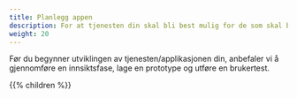 ```yaml
---
title: Planlegg appen
description: For at tjenesten din skal bli best mulig for de som skal bruke den, er det viktig å starte med å fokusere på brukerne og forstå deres brukerbehov i møte med tjenesten din. 
weight: 20
---
```


Før du begynner utviklingen av tjenesten/applikasjonen din, anbefaler vi å gjennomføre en innsiktsfase, lage en prototype og utføre en brukertest. 

{{% children %}}

